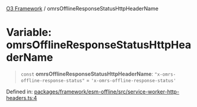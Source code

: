 [O3 Framework](../API.md) / omrsOfflineResponseStatusHttpHeaderName

# Variable: omrsOfflineResponseStatusHttpHeaderName

> `const` **omrsOfflineResponseStatusHttpHeaderName**: `"x-omrs-offline-response-status"` = `'x-omrs-offline-response-status'`

Defined in: [packages/framework/esm-offline/src/service-worker-http-headers.ts:4](https://github.com/its-kios09/openmrs-esm-core/blob/main/packages/framework/esm-offline/src/service-worker-http-headers.ts#L4)
